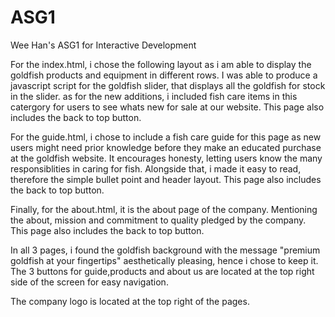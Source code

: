 # ASG1
Wee Han's ASG1 for Interactive Development

For the index.html, i chose the following layout as i am able to display the goldfish products and equipment in different rows. I was able to produce a javascript script for the goldfish slider, that displays all the goldfish for stock in the slider.
as for the new additions, i included fish care items in this catergory for users to see whats new for sale at our website.
This page also includes the back to top button.

For the guide.html, i chose to include a fish care guide for this page as new users might need prior knowledge before they make an educated purchase at the goldfish website.
It encourages honesty, letting users know the many responsiblities in caring for fish. Alongside that, i made it easy to read, therefore the simple bullet point and header layout.
This page also includes the back to top button.

Finally, for the about.html, it is the about page of the company. Mentioning the about, mission and commitment to quality pledged by the company. 
This page also includes the back to top button.

In all 3 pages, i found the goldfish background with the message "premium goldfish at your fingertips" aesthetically pleasing, hence i chose to keep it.
The 3 buttons for guide,products and about us are located at the top right side of the screen for easy navigation.

The company logo is located at the top right of the pages.
